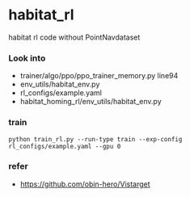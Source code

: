# habitat_rl
habitat rl code without PointNavdataset


### Look into
- trainer/algo/ppo/ppo_trainer_memory.py line94
- env_utils/habitat_env.py
- rl_configs/example.yaml
- habitat_homing_rl/env_utils/habitat_env.py

### train
```
python train_rl.py --run-type train --exp-config rl_configs/example.yaml --gpu 0
```
### refer
- https://github.com/obin-hero/Vistarget
